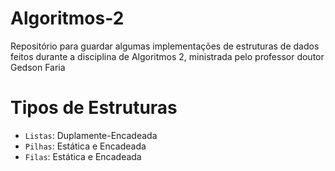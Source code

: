 # Algoritmos-2
Repositório para guardar algumas implementações de estruturas de dados feitos durante a disciplina de Algoritmos 2, ministrada pelo professor doutor Gedson Faria

# Tipos de Estruturas

- `Listas`: Duplamente-Encadeada
- `Pilhas`: Estática e Encadeada
- `Filas`: Estática e Encadeada
